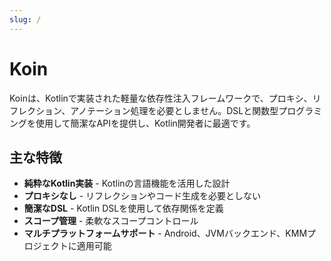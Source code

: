 ```yaml
---
slug: /
---
```


# Koin

Koinは、Kotlinで実装された軽量な依存性注入フレームワークで、プロキシ、リフレクション、アノテーション処理を必要としません。DSLと関数型プログラミングを使用して簡潔なAPIを提供し、Kotlin開発者に最適です。

## 主な特徴

- **純粋なKotlin実装** - Kotlinの言語機能を活用した設計
- **プロキシなし** - リフレクションやコード生成を必要としない
- **簡潔なDSL** - Kotlin DSLを使用して依存関係を定義
- **スコープ管理** - 柔軟なスコープコントロール
- **マルチプラットフォームサポート** - Android、JVMバックエンド、KMMプロジェクトに適用可能 